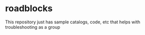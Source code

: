 # roadblocks
This repository just has sample catalogs, code, etc that helps with troubleshooting as a group
